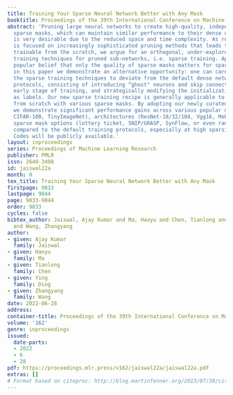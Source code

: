 ```yaml
---
title: Training Your Sparse Neural Network Better with Any Mask
booktitle: Proceedings of the 39th International Conference on Machine Learning
abstract: 'Pruning large neural networks to create high-quality, independently trainable
  sparse masks, which can maintain similar performance to their dense counterparts,
  is very desirable due to the reduced space and time complexity. As research effort
  is focused on increasingly sophisticated pruning methods that leads to sparse subnetworks
  trainable from the scratch, we argue for an orthogonal, under-explored theme: improving
  training techniques for pruned sub-networks, i.e. sparse training. Apart from the
  popular belief that only the quality of sparse masks matters for sparse training,
  in this paper we demonstrate an alternative opportunity: one can carefully customize
  the sparse training techniques to deviate from the default dense network training
  protocols, consisting of introducing “ghost" neurons and skip connections at the
  early stage of training, and strategically modifying the initialization as well
  as labels. Our new sparse training recipe is generally applicable to improving training
  from scratch with various sparse masks. By adopting our newly curated techniques,
  we demonstrate significant performance gains across various popular datasets (CIFAR-10,
  CIFAR-100, TinyImageNet), architectures (ResNet-18/32/104, Vgg16, MobileNet), and
  sparse mask options (lottery ticket, SNIP/GRASP, SynFlow, or even randomly pruning),
  compared to the default training protocols, especially at high sparsity levels.
  Codes will be publicly available.'
layout: inproceedings
series: Proceedings of Machine Learning Research
publisher: PMLR
issn: 2640-3498
id: jaiswal22a
month: 0
tex_title: Training Your Sparse Neural Network Better with Any Mask
firstpage: 9833
lastpage: 9844
page: 9833-9844
order: 9833
cycles: false
bibtex_author: Jaiswal, Ajay Kumar and Ma, Haoyu and Chen, Tianlong and Ding, Ying
  and Wang, Zhangyang
author:
- given: Ajay Kumar
  family: Jaiswal
- given: Haoyu
  family: Ma
- given: Tianlong
  family: Chen
- given: Ying
  family: Ding
- given: Zhangyang
  family: Wang
date: 2022-06-28
address:
container-title: Proceedings of the 39th International Conference on Machine Learning
volume: '162'
genre: inproceedings
issued:
  date-parts:
  - 2022
  - 6
  - 28
pdf: https://proceedings.mlr.press/v162/jaiswal22a/jaiswal22a.pdf
extras: []
# Format based on citeproc: http://blog.martinfenner.org/2013/07/30/citeproc-yaml-for-bibliographies/
---
```

